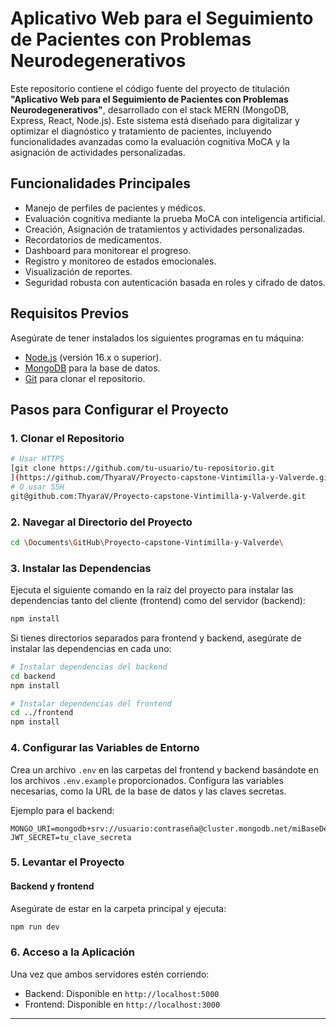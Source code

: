 # Aplicativo Web para el Seguimiento de Pacientes con Problemas Neurodegenerativos

Este repositorio contiene el código fuente del proyecto de titulación **"Aplicativo Web para el Seguimiento de Pacientes con Problemas Neurodegenerativos"**, desarrollado con el stack MERN (MongoDB, Express, React, Node.js). Este sistema está diseñado para digitalizar y optimizar el diagnóstico y tratamiento de pacientes, incluyendo funcionalidades avanzadas como la evaluación cognitiva MoCA y la asignación de actividades personalizadas.

## Funcionalidades Principales
- Manejo de perfiles de pacientes y médicos.
- Evaluación cognitiva mediante la prueba MoCA con inteligencia artificial.
- Creación, Asignación de tratamientos y actividades personalizadas.
- Recordatorios de medicamentos.
- Dashboard para monitorear el progreso.
- Registro y monitoreo de estados emocionales.
- Visualización de reportes.
- Seguridad robusta con autenticación basada en roles y cifrado de datos.

## Requisitos Previos

Asegúrate de tener instalados los siguientes programas en tu máquina:
- [Node.js](https://nodejs.org) (versión 16.x o superior).
- [MongoDB](https://www.mongodb.com) para la base de datos.
- [Git](https://git-scm.com/) para clonar el repositorio.

## Pasos para Configurar el Proyecto

### 1. Clonar el Repositorio
```bash
# Usar HTTPS
[git clone https://github.com/tu-usuario/tu-repositorio.git
](https://github.com/ThyaraV/Proyecto-capstone-Vintimilla-y-Valverde.git)
# O usar SSH
git@github.com:ThyaraV/Proyecto-capstone-Vintimilla-y-Valverde.git
```

### 2. Navegar al Directorio del Proyecto
```bash
cd \Documents\GitHub\Proyecto-capstone-Vintimilla-y-Valverde\
```

### 3. Instalar las Dependencias

Ejecuta el siguiente comando en la raíz del proyecto para instalar las dependencias tanto del cliente (frontend) como del servidor (backend):
```bash
npm install
```

Si tienes directorios separados para frontend y backend, asegúrate de instalar las dependencias en cada uno:
```bash
# Instalar dependencias del backend
cd backend
npm install

# Instalar dependencias del frontend
cd ../frontend
npm install
```

### 4. Configurar las Variables de Entorno
Crea un archivo `.env` en las carpetas del frontend y backend basándote en los archivos `.env.example` proporcionados. Configura las variables necesarias, como la URL de la base de datos y las claves secretas.

Ejemplo para el backend:
```
MONGO_URI=mongodb+srv://usuario:contraseña@cluster.mongodb.net/miBaseDeDatos
JWT_SECRET=tu_clave_secreta
```

### 5. Levantar el Proyecto

#### Backend y frontend
Asegúrate de estar en la carpeta principal y ejecuta:
```bash
npm run dev
```

### 6. Acceso a la Aplicación

Una vez que ambos servidores estén corriendo:
- Backend: Disponible en `http://localhost:5000`
- Frontend: Disponible en `http://localhost:3000`

---

